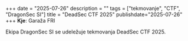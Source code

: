 +++
date = "2025-07-26"
description = ""
tags = ["tekmovanje", "CTF", "DragonSec SI"]
title = "DeadSec CTF 2025"
publishdate="2025-07-26"
+++
**Kje**: Garaža FRI

Ekipa DragonSec SI se udeležuje tekmovanja DeadSec CTF 2025.

<!--more-->